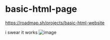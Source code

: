 # basic-html-page
https://roadmap.sh/projects/basic-html-website

i swear it works 
![image](https://github.com/user-attachments/assets/cdd340e1-80b6-4d8a-8249-ca480d47689b)
